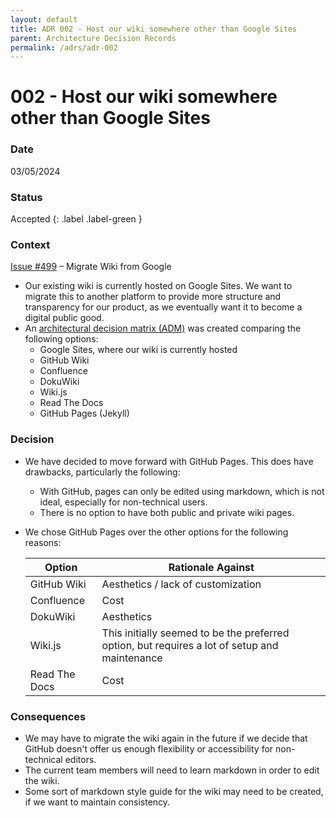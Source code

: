 ```yaml
---
layout: default
title: ADR 002 - Host our wiki somewhere other than Google Sites
parent: Architecture Decision Records
permalink: /adrs/adr-002
---
```


# 002 - Host our wiki somewhere other than Google Sites

### Date

03/05/2024

### Status

Accepted
{: .label .label-green }

### Context

[Issue #499](https://github.com/PublicDataWorks/complaint-manager/issues/499) – Migrate Wiki from Google

- Our existing wiki is currently hosted on Google Sites. We want to migrate this to another platform to provide more structure and transparency for our product, as we eventually want it to become a digital public good.
- An [architectural decision matrix (ADM)](https://docs.google.com/spreadsheets/d/1CnENYvGxAxI-C9YUOJot7cYBVaAnOW06jlZBjD66tOQ/edit#gid=0) was created comparing the following options:
  - Google Sites, where our wiki is currently hosted
  - GitHub Wiki
  - Confluence
  - DokuWiki
  - Wiki.js
  - Read The Docs
  - GitHub Pages (Jekyll)

### Decision

- We have decided to move forward with GitHub Pages. This does have drawbacks, particularly the following:
  - With GitHub, pages can only be edited using markdown, which is not ideal, especially for non-technical users.
  - There is no option to have both public and private wiki pages.
- We chose GitHub Pages over the other options for the following reasons:

  | Option        | Rationale Against |
  | ------------- | ----------------- |
  | GitHub Wiki   | Aesthetics / lack of customization |
  | Confluence    | Cost              |
  | DokuWiki      | Aesthetics        |
  | Wiki.js       | This initially seemed to be the preferred option, but requires a lot of setup and maintenance |
  | Read The Docs | Cost              |

### Consequences

- We may have to migrate the wiki again in the future if we decide that GitHub doesn't offer us enough flexibility or accessibility for non-technical editors.
- The current team members will need to learn markdown in order to edit the wiki.
- Some sort of markdown style guide for the wiki may need to be created, if we want to maintain consistency.
